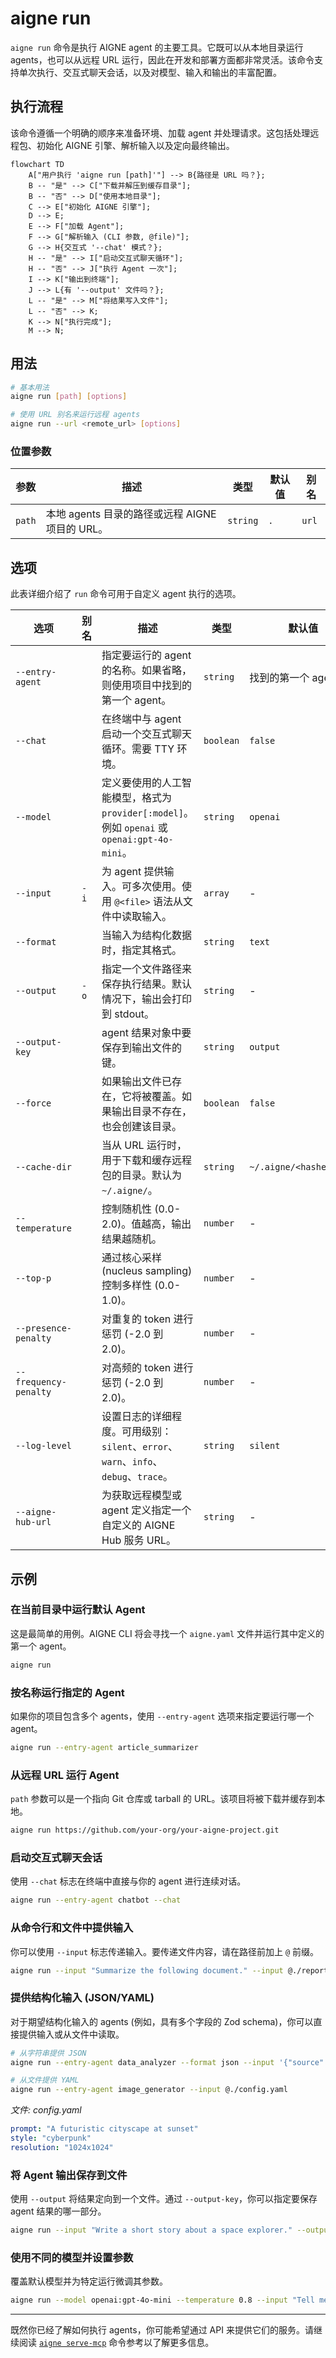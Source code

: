 # aigne run

`aigne run` 命令是执行 AIGNE agent 的主要工具。它既可以从本地目录运行 agents，也可以从远程 URL 运行，因此在开发和部署方面都非常灵活。该命令支持单次执行、交互式聊天会话，以及对模型、输入和输出的丰富配置。

## 执行流程

该命令遵循一个明确的顺序来准备环境、加载 agent 并处理请求。这包括处理远程包、初始化 AIGNE 引擎、解析输入以及定向最终输出。

```mermaid
flowchart TD
    A["用户执行 'aigne run [path]'"] --> B{路径是 URL 吗？};
    B -- "是" --> C["下载并解压到缓存目录"];
    B -- "否" --> D["使用本地目录"];
    C --> E["初始化 AIGNE 引擎"];
    D --> E;
    E --> F["加载 Agent"];
    F --> G["解析输入 (CLI 参数, @file)"];
    G --> H{交互式 '--chat' 模式？};
    H -- "是" --> I["启动交互式聊天循环"];
    H -- "否" --> J["执行 Agent 一次"];
    I --> K["输出到终端"];
    J --> L{有 '--output' 文件吗？};
    L -- "是" --> M["将结果写入文件"];
    L -- "否" --> K;
    K --> N["执行完成"];
    M --> N;
```

## 用法

```bash
# 基本用法
aigne run [path] [options]

# 使用 URL 别名来运行远程 agents
aigne run --url <remote_url> [options]
```

### 位置参数

| 参数 | 描述 | 类型 | 默认值 | 别名 |
|---|---|---|---|---|
| `path` | 本地 agents 目录的路径或远程 AIGNE 项目的 URL。 | `string` | `.` | `url` |

## 选项

此表详细介绍了 `run` 命令可用于自定义 agent 执行的选项。

| 选项 | 别名 | 描述 | 类型 | 默认值 |
|---|---|---|---|---|
| `--entry-agent` | | 指定要运行的 agent 的名称。如果省略，则使用项目中找到的第一个 agent。 | `string` | 找到的第一个 agent |
| `--chat` | | 在终端中与 agent 启动一个交互式聊天循环。需要 TTY 环境。 | `boolean` | `false` |
| `--model` | | 定义要使用的人工智能模型，格式为 `provider[:model]`。例如 `openai` 或 `openai:gpt-4o-mini`。 | `string` | `openai` |
| `--input` | `-i` | 为 agent 提供输入。可多次使用。使用 `@<file>` 语法从文件中读取输入。 | `array` | - |
| `--format` | | 当输入为结构化数据时，指定其格式。 | `string` | `text` |
| `--output` | `-o` | 指定一个文件路径来保存执行结果。默认情况下，输出会打印到 stdout。 | `string` | - |
| `--output-key` | | agent 结果对象中要保存到输出文件的键。 | `string` | `output` |
| `--force` | | 如果输出文件已存在，它将被覆盖。如果输出目录不存在，也会创建该目录。 | `boolean` | `false` |
| `--cache-dir` | | 当从 URL 运行时，用于下载和缓存远程包的目录。默认为 `~/.aigne/`。 | `string` | `~/.aigne/<hashed_url>` |
| `--temperature` | | 控制随机性 (0.0-2.0)。值越高，输出结果越随机。 | `number` | - |
| `--top-p` | | 通过核心采样 (nucleus sampling) 控制多样性 (0.0-1.0)。 | `number` | - |
| `--presence-penalty` | | 对重复的 token 进行惩罚 (-2.0 到 2.0)。 | `number` | - |
| `--frequency-penalty` | | 对高频的 token 进行惩罚 (-2.0 到 2.0)。 | `number` | - |
| `--log-level` | | 设置日志的详细程度。可用级别：`silent`、`error`、`warn`、`info`、`debug`、`trace`。 | `string` | `silent` |
| `--aigne-hub-url` | | 为获取远程模型或 agent 定义指定一个自定义的 AIGNE Hub 服务 URL。 | `string` | - |

## 示例

### 在当前目录中运行默认 Agent

这是最简单的用例。AIGNE CLI 将会寻找一个 `aigne.yaml` 文件并运行其中定义的第一个 agent。

```bash
aigne run
```

### 按名称运行指定的 Agent

如果你的项目包含多个 agents，使用 `--entry-agent` 选项来指定要运行哪一个 agent。

```bash
aigne run --entry-agent article_summarizer
```

### 从远程 URL 运行 Agent

`path` 参数可以是一个指向 Git 仓库或 tarball 的 URL。该项目将被下载并缓存到本地。

```bash
aigne run https://github.com/your-org/your-aigne-project.git
```

### 启动交互式聊天会话

使用 `--chat` 标志在终端中直接与你的 agent 进行连续对话。

```bash
aigne run --entry-agent chatbot --chat
```

### 从命令行和文件中提供输入

你可以使用 `--input` 标志传递输入。要传递文件内容，请在路径前加上 `@` 前缀。

```bash
aigne run --input "Summarize the following document." --input @./report.txt
```

### 提供结构化输入 (JSON/YAML)

对于期望结构化输入的 agents (例如，具有多个字段的 Zod schema)，你可以直接提供输入或从文件中读取。

```bash
# 从字符串提供 JSON
aigne run --entry-agent data_analyzer --format json --input '{"source": "sales.csv", "query": "total revenue"}'

# 从文件提供 YAML
aigne run --entry-agent image_generator --input @./config.yaml
```

*文件: config.yaml*
```yaml
prompt: "A futuristic cityscape at sunset"
style: "cyberpunk"
resolution: "1024x1024"
```

### 将 Agent 输出保存到文件

使用 `--output` 将结果定向到一个文件。通过 `--output-key`，你可以指定要保存 agent 结果的哪一部分。

```bash
aigne run --input "Write a short story about a space explorer." --output ./story.md --output-key final_story
```

### 使用不同的模型并设置参数

覆盖默认模型并为特定运行微调其参数。

```bash
aigne run --model openai:gpt-4o-mini --temperature 0.8 --input "Tell me a joke."
```

---

既然你已经了解如何执行 agents，你可能希望通过 API 来提供它们的服务。请继续阅读 [`aigne serve-mcp`](./command-reference-serve-mcp.md) 命令参考以了解更多信息。